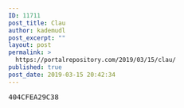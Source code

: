 ```yaml
---
ID: 11711
post_title: Clau
author: kademudl
post_excerpt: ""
layout: post
permalink: >
  https://portalrepository.com/2019/03/15/clau/
published: true
post_date: 2019-03-15 20:42:34
---
```

<pre>404CFEA29C38</pre>